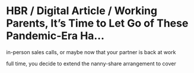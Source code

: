 # HBR / Digital Article / Working Parents, It’s Time to Let Go of These Pandemic-Era Ha…

in-person sales calls, or maybe now that your partner is back at work

full time, you decide to extend the nanny-share arrangement to cover
